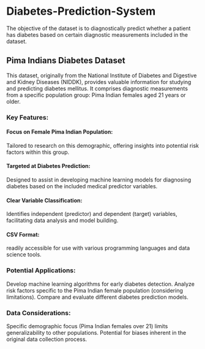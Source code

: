 # Diabetes-Prediction-System
The objective of the dataset is to diagnostically predict whether a patient has diabetes based on certain diagnostic measurements included in the dataset.

## Pima Indians Diabetes Dataset

This dataset, originally from the National Institute of Diabetes and Digestive and Kidney Diseases (NIDDK), provides valuable information for studying and predicting diabetes mellitus. It comprises diagnostic measurements from a specific population group: Pima Indian females aged 21 years or older.

### Key Features:

#### Focus on Female Pima Indian Population: 
Tailored to research on this demographic, offering insights into potential risk factors within this group.
#### Targeted at Diabetes Prediction: 
Designed to assist in developing machine learning models for diagnosing diabetes based on the included medical predictor variables.
#### Clear Variable Classification: 
Identifies independent (predictor) and dependent (target) variables, facilitating data analysis and model building.
#### CSV Format: 
readily accessible for use with various programming languages and data science tools.

### Potential Applications:
Develop machine learning algorithms for early diabetes detection.
Analyze risk factors specific to the Pima Indian female population (considering limitations).
Compare and evaluate different diabetes prediction models.

### Data Considerations:
Specific demographic focus (Pima Indian females over 21) limits generalizability to other populations.
Potential for biases inherent in the original data collection process.
